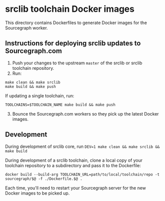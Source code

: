 srclib toolchain Docker images
==============

This directory contains Dockerfiles to generate Docker images for the
Sourcegraph worker.

Instructions for deploying srclib updates to Sourcegraph.com
------------

1. Push your changes to the upstream `master` of the srclib or srclib toolchain repository.
2. Run:

```
make clean && make srclib
make build && make push
```

If updating a single toolchain, run:

```
TOOLCHAINS=$TOOLCHAIN_NAME make build && make push
```

3. Bounce the Sourcegraph.com workers so they pick up the latest Docker images.

Development
-----------

During development of srclib core, run `DEV=1 make clean && make srclib && make build`

During development of a srclib toolchain, clone a local copy of your toolchain
repository to a subdirectory and pass it to the Dockerfile:

```
docker build --build-arg TOOLCHAIN_URL=path/to/local/toolchain/repo -t sourcegraph/$@ -f ./Dockerfile.$@ .
```

Each time, you'll need to restart your Sourcegraph server for the new Docker images to be picked up.

